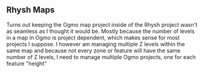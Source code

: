 
## Rhysh Maps
Turns out keeping the Ogmo map project inside of the Rhysh project wasn't as seamless as I thought it would be. Mostly because the number of levels in a map in Ogmo is project dependent, which makes sense for most projects I suppose. I however am managing multiple Z levels within the same map and because not every zone or feature will have the same number of Z levels, I need to manage multiple Ogmo projects, one for each feature "height"
